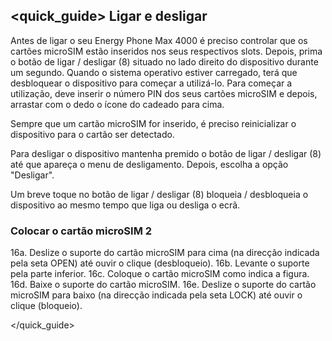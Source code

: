 ## <quick_guide> Ligar e desligar

Antes de ligar o seu Energy Phone Max 4000 é preciso controlar que os cartões microSIM estão inseridos nos seus respectivos slots. Depois, prima o botão de ligar / desligar (8) situado no lado direito do dispositivo durante um segundo. Quando o sistema operativo estiver carregado, terá que desbloquear o dispositivo para começar a utilizá-lo. Para começar a utilização, deve inserir o número PIN dos seus cartões microSIM e depois, arrastar com o dedo o ícone do cadeado para cima.

Sempre que um cartão microSIM for inserido, é preciso reinicializar o dispositivo para o cartão ser detectado.

Para desligar o dispositivo mantenha premido o botão de ligar / desligar (8) até que apareça o menu de desligamento. Depois, escolha a opção "Desligar".

Um breve toque no botão de ligar / desligar (8) bloqueia / desbloqueia o dispositivo ao mesmo tempo que liga ou desliga o ecrã.

### Colocar o cartão microSIM 2

16a. Deslize o suporte do cartão microSIM para cima (na direcção indicada pela seta OPEN) até ouvir o clique (desbloqueio).
16b. Levante o suporte pela parte inferior.
16c. Coloque o cartão microSIM como indica a figura.
16d. Baixe o suporte do cartão microSIM.
16e. Deslize o suporte do cartão microSIM para baixo (na direcção indicada pela seta LOCK) até ouvir o clique (bloqueio).

</quick_guide>

